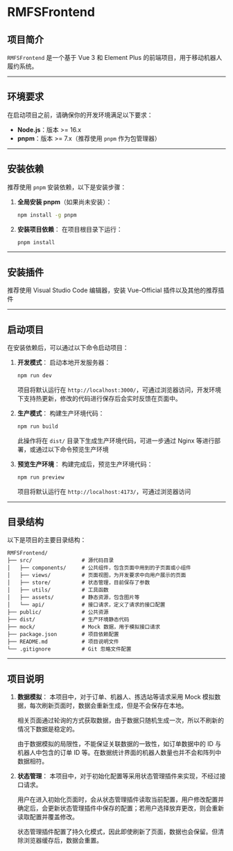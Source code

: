 # RMFSFrontend

## 项目简介

`RMFSFrontend` 是一个基于 Vue 3 和 Element Plus 的前端项目，用于移动机器人履约系统。

---

## 环境要求

在启动项目之前，请确保你的开发环境满足以下要求：

- **Node.js**：版本 >= 16.x
- **pnpm**：版本 >= 7.x（推荐使用 `pnpm` 作为包管理器）

---

## 安装依赖

推荐使用 `pnpm` 安装依赖，以下是安装步骤：

1. **全局安装 pnpm**（如果尚未安装）：

   ```bash
   npm install -g pnpm
   ```

2. **安装项目依赖**：
   在项目根目录下运行：
   ```bash
   pnpm install
   ```

---

## 安装插件

推荐使用 Visual Studio Code 编辑器，安装 Vue-Official 插件以及其他的推荐插件

---

## 启动项目

在安装依赖后，可以通过以下命令启动项目：

1. **开发模式**：
   启动本地开发服务器：

   ```bash
   npm run dev
   ```

   项目将默认运行在 `http://localhost:3000/`，可通过浏览器访问，开发环境下支持热更新，修改的代码进行保存后会实时反馈在页面中。

2. **生产模式**：
   构建生产环境代码：

   ```bash
   npm run build
   ```

   此操作将在 `dist/` 目录下生成生产环境代码，可进一步通过 Nginx 等进行部署，或通过以下命令预览生产环境

3. **预览生产环境**：
   构建完成后，预览生产环境代码：
   ```bash
   npm run preview
   ```
   项目将默认运行在 `http://localhost:4173/`，可通过浏览器访问

---

## 目录结构

以下是项目的主要目录结构：

```
RMFSFrontend/
├── src/                # 源代码目录
│   ├── components/     # 公共组件，包含页面中用到的子页面或小组件
│   ├── views/          # 页面视图，为开发要求中向用户展示的页面
│   ├── store/          # 状态管理，目前保存了参数
│   ├── utils/          # 工具函数
│   ├── assets/         # 静态资源，包含图片等
│   └── api/            # 接口请求，定义了请求的接口配置
├── public/             # 公共资源
├── dist/               # 生产环境静态代码
├── mock/               # Mock 数据，用于模拟接口请求
├── package.json        # 项目依赖配置
├── README.md           # 项目说明文件
└── .gitignore          # Git 忽略文件配置
```

---

## 项目说明

1. **数据模拟**：
   本项目中，对于订单、机器人、拣选站等请求采用 Mock 模拟数据，每次刷新页面时，数据会重新生成，但是不会保存在本地。

   相关页面通过轮询的方式获取数据，由于数据只随机生成一次，所以不刷新的情况下数据是稳定的。

   由于数据模拟的局限性，不能保证关联数据的一致性，如订单数据中的 ID 与机器人中包含的订单 ID 等。在数据统计界面的机器人数量也并不会和阵列中数据相符。

2. **状态管理**：
   本项目中，对于初始化配置等采用状态管理插件来实现，不经过接口请求。

   用户在进入初始化页面时，会从状态管理插件读取当前配置，用户修改配置并确定后，会更新状态管理插件中保存的配置；若用户选择放弃更改，则会重新读取配置并覆盖修改。

   状态管理插件配置了持久化模式，因此即使刷新了页面，数据也会保留。但清除浏览器缓存后，数据会重置。

